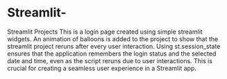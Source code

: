 # Streamlit-
Streamlit Projects
This is a login page created using simple streamlit widgets. An animation of balloons is added to the project to show that the streamlit project reruns after every user interaction.
Using st.session_state ensures that the application remembers the login status and the selected date and time, even as the script reruns due to user interactions. This is crucial for creating a seamless user experience in a Streamlit app.

